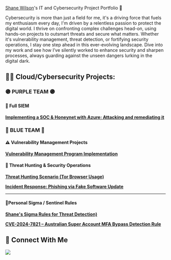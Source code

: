  <a href="https://www.linkedin.com/in/shane-wilson/">Shane Wilson</a>'s IT and Cybersecurity Project Portfolio 🔐

Cybersecurity is more than just a field for me, it's a driving force that fuels my enthusiasm every day, I'm driven by a relentless passion to protect the digital world. I thrive on confronting complex challenges head-on, using hands-on projects to outsmart threats and secure what matters. Whether it's vulnerability management, threat detection, or fortifying security operations, I stay one step ahead in this ever-evolving landscape. Dive into my work and see how I’ve silently worked to enhance security and sharpen processes, always guarding against the unseen dangers lurking in the digital dark.

<h2>👨‍💻 Cloud/Cybersecurity Projects:</h2>

### 🟣 PURPLE TEAM 🟣
#### 🎯 Full SIEM
**[Implementing a SOC & Honeynet with Azure; Attacking and remediating it](https://github.com/shanerwilson/Building-a-SOC-Honeynet-in-Azure)**

### 🔵 BLUE TEAM 🔵
#### ⚠️ Vulnerability Management Projects

**[Vulnerability Management Program Implementation](https://github.com/shanerwilson/vulnerability-management-program)**


#### 🚨 Threat Hunting & Security Operations
**[Threat Hunting Scenario (Tor Browser Usage)](https://github.com/shanerwilson/threat-hunting-scenario-tor/tree/main)**

**[Incident Response: Phishing via Fake Software Update ](https://github.com/shanerwilson/Phishing-via-Fake-Software-Update)**
<hr/>

#### 🚨Personal Sigma / Sentinel Rules
**[Shane's Sigma Rules for Threat Detection)](https://github.com/shanerwilson/sigma-rules)**

**[CVE-2024-7821 – Australian Super Account MFA Bypass Detection Rule](https://github.com/shanerwilson/sigma-rules/blob/main/web/CVE-2024-7821-mfa-bypass.yml)**

## 🤳 Connect With Me


<div align="left">
    <a href="https://www.linkedin.com/in/shane-wilson/"><img src="https://img.shields.io/badge/-LinkedIn-0072b1?&style=for-the-badge&logo=linkedin&logoColor=white" /></a>
</div>



[linkedin]: https://linkedin.com/in/shane-wilson



<!--
<img width="35" alt="image" src="https://github.com/user-attachments/assets/2f41c7cd-5ea8-4475-b451-a37161b6c3fb"> 
<img width="35" alt="image" src="https://github.com/user-attachments/assets/77649969-9910-4994-8b96-74a116cfb2a8">
-->
